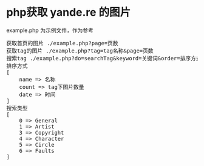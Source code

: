 # php获取 yande.re 的图片

example.php 为示例文件，作为参考
<pre>
获取首页的图片 ./example.php?page=页数
获取tag的图片 ./example.php?tag=tag名称&page=页数
搜索tag ./example.php?do=searchTag&keyword=关键词&order=排序方式&type=搜索类型
排序方式 
[
	name => 名称
	count => tag下图片数量
	date => 时间
]
搜索类型 	
[
	0 => General
	1 => Artist
	3 => Copyright
	4 => Character
	5 => Circle
	6 => Faults
]
</pre>
